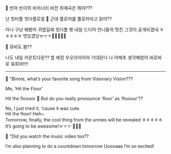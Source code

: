 🫧 빈아 빈이의 비저너리 비전 최애곡은 뭐야???

난 힛터폴
힛더플로얼
🫧 근데 플로어를 풀로어라고 읽어??

아니 구냥 해봤어
귀엽길래
힛더폴
헷
내일 드디어
언니들의 멋진
그것이
공개되겠네 ㅎㅎㅎㅎㅎ
멋있겠당ㅠㅜㅜ🥹🥹🥹🥹🥹

🫧 뮤비도 봄??

나도 내일 카운트다운?? 할 예정
우오아아아아
기대된다
나 야메추 생각해왔어
바로바로
육회야!!!!
___


🫧 "Binnie, what’s your favorite song from Visionary Vision???  

Me, ‘Hit the Floor’  

Hit the floooor 
🫧 But do you really pronounce ‘floor’ as ‘flooour’??  

No, I just tried it, 'cause it was cute.  
Hit the floor! Heh~  
Tomorrow, finally, the cool thing from the unnies will be revealed ㅎㅎㅎㅎㅎ
It’s going to be awesome!ㅠㅜㅜ 🥹🥹🥹

🫧 "Did you watch the music video too??  

I’m also planning to do a countdown tomorrow
Uoooaaa
I’m so excited!
